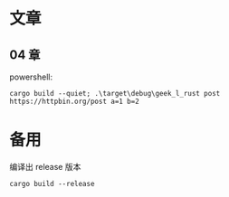 # 文章
## 04 章
powershell:
```shell
cargo build --quiet; .\target\debug\geek_l_rust post https://httpbin.org/post a=1 b=2
```

# 备用
编译出 release 版本
```shell
cargo build --release
```
